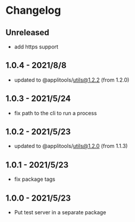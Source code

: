 # Changelog

## Unreleased

- add https support

## 1.0.4 - 2021/8/8

- updated to @applitools/utils@1.2.2 (from 1.2.0)

## 1.0.3 - 2021/5/24

- fix path to the cli to run a process

## 1.0.2 - 2021/5/23

- updated to @applitools/utils@1.2.0 (from 1.1.3)

## 1.0.1 - 2021/5/23

- fix package tags

## 1.0.0 - 2021/5/23

- Put test server in a separate package

